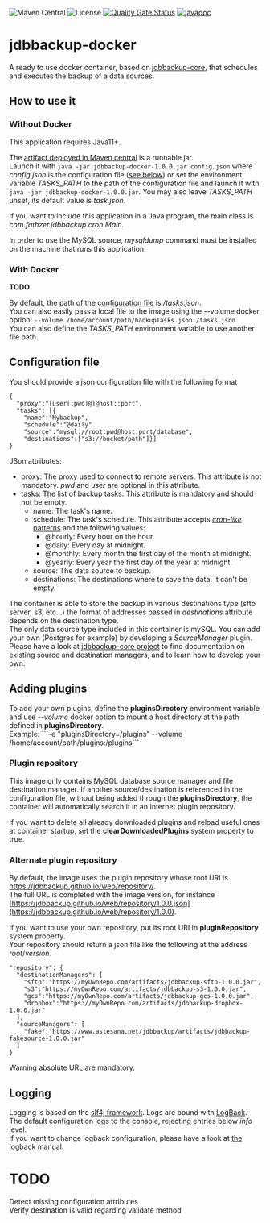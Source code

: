 ![Maven Central](https://img.shields.io/maven-central/v/com.fathzer/jdbbackup-docker)
![License](https://img.shields.io/badge/license-Apache%202.0-brightgreen.svg)
[![Quality Gate Status](https://sonarcloud.io/api/project_badges/measure?project=jdbbackup_jdbbackup-docker&metric=alert_status)](https://sonarcloud.io/summary/new_code?id=jdbbackup_jdbbackup-docker)
[![javadoc](https://javadoc.io/badge2/com.fathzer/jdbbackup-docker/javadoc.svg)](https://javadoc.io/doc/com.fathzer/jdbbackup-docker)

# jdbbackup-docker
A ready to use docker container, based on [jdbbackup-core](https://github.com/jdbbackup/jdbbackup-core), that schedules and executes the backup of a data sources.

## How to use it

### Without Docker
This application requires Java11+.

The [artifact deployed in Maven central](https://repo1.maven.org/maven2/com/fathzer/jdbbackup-docker/1.0.0/jdbbackup-docker-1.0.0.jar) is a runnable jar.  
Launch it with ```java -jar jdbbackup-docker-1.0.0.jar config.json``` where *config.json* is the configuration file ([see below](#configuration-file)) or set the environment variable *TASKS_PATH* to the path of the configuration file and launch it with ```java -jar jdbbackup-docker-1.0.0.jar```. You may also leave *TASKS_PATH* unset, its default value is *task.json*.

If you want to include this application in a Java program, the main class is *com.fathzer.jdbbackup.cron.Main*.

In order to use the MySQL source, *mysqldump* command must be installed on the machine that runs this application.

### With Docker
**TODO**

By default, the path of the [configuration file](#configuration-file) is */tasks.json*.  
You can also easily pass a local file to the image using the --volume docker option: 
```--volume /home/account/path/backupTasks.json:/tasks.json```  
You can also define the *TASKS_PATH* environment variable to use another file path.

## Configuration file
You should provide a json configuration file with the following format

```
{
  "proxy":"[user[:pwd]@]@host::port",
  "tasks": [{
  	"name":"Mybackup",
  	"schedule":"@daily"
  	"source":"mysql://root:pwd@host:port/database",
  	"destinations":["s3://bucket/path"]}]
}
```

JSon attributes:  
- proxy: The proxy used to connect to remote servers. This attribute is not mandatory. *pwd* and *user* are optional in this attribute.
- tasks: The list of backup tasks. This attribute is mandatory and should not be empty.
  - name: The task's name.
  - schedule: The task's schedule. This attribute accepts [*cron-like* patterns](https://www.sauronsoftware.it/projects/cron4j/manual.php#p02) and the following values:
    - @hourly: Every hour on the hour.
    - @daily: Every day at midnight.
    - @monthly: Every month the first day of the month at midnight.
    - @yearly: Every year the first day of the year at midnight.
  - source: The data source to backup.
  - destinations: The destinations where to save the data. It can't be empty.
  
The container is able to store the backup in various destinations type (sftp server, s3, etc...) the format of addresses passed in *destinations* attribute depends on the destination type.  
The only data source type included in this container is mySQL. You can add your own (Postgres for example) by developing a *SourceManager* plugin.  
Please have a look at [jdbbackup-core project](https://github.com/jdbbackup/jdbbackup-core) to find documentation on existing source and destination managers, and to learn how to develop your own. 

## Adding plugins
To add your own plugins, define the **pluginsDirectory** environment variable and use *--volume* docker option to mount a host directory at the path defined in **pluginsDirectory**.  
Example: ```-e "pluginsDirectory=/plugins" --volume /home/account/path/plugins:/plugins``̀` `

### Plugin repository
This image only contains MySQL database source manager and file destination manager. If another source/destination is referenced in the configuration file, without being added through the **pluginsDirectory**, the container will automatically search it in an Internet plugin repository.  

If you want to delete all already downloaded plugins and reload useful ones at container startup, set the **clearDownloadedPlugins** system property to true.

### Alternate plugin repository
By default, the image uses the plugin repository whose root URI is https://jdbbackup.github.io/web/repository/.  
The full URL is completed with the image version, for instance [https://jdbbackup.github.io/web/repository/1.0.0.json](https://jdbbackup.github.io/web/repository/1.0.0).

If you want to use your own repository, put its root URI in **pluginRepository** system property.  
Your repository should return a json file like the following at the address *root*/*version*.

```
"repository": {
  "destinationManagers": [
    "sftp":"https://myOwnRepo.com/artifacts/jdbbackup-sftp-1.0.0.jar",
    "s3":"https://myOwnRepo.com/artifacts/jdbbackup-s3-1.0.0.jar",
    "gcs":"https://myOwnRepo.com/artifacts/jdbbackup-gcs-1.0.0.jar",
    "dropbox":"https://myOwnRepo.com/artifacts/jdbbackup-dropbox-1.0.0.jar"
  ],
  "sourceManagers": [
    "fake":"https://www.astesana.net/jdbbackup/artifacts/jdbbackup-fakesource-1.0.0.jar"
  ]
}
```
Warning absolute URL are mandatory.

## Logging
Logging is based on the [slf4j framework](https://www.slf4j.org/). Logs are bound with [LogBack](https://logback.qos.ch/manual/).  
The default configuration logs to the console, rejecting entries below *info* level.  
If you want to change logback configuration, please have a look at [the logback manual](https://logback.qos.ch/manual/configuration.html).

# TODO
Detect missing configuration attributes  
Verify destination is valid regarding validate method
